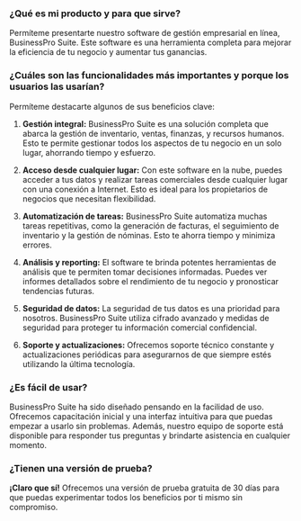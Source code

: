 ### ¿Qué es mi producto y para que sirve?
 Permíteme presentarte nuestro software de gestión empresarial en línea, BusinessPro Suite. Este software es una herramienta completa para mejorar la eficiencia de tu negocio y aumentar tus ganancias.

### ¿Cuáles son las funcionalidades más importantes y porque los usuarios las usarían?

Permíteme destacarte algunos de sus beneficios clave:

1. **Gestión integral:** BusinessPro Suite es una solución completa que abarca la gestión de inventario, ventas, finanzas, y recursos humanos. Esto te permite gestionar todos los aspectos de tu negocio en un solo lugar, ahorrando tiempo y esfuerzo.

2. **Acceso desde cualquier lugar:** Con este software en la nube, puedes acceder a tus datos y realizar tareas comerciales desde cualquier lugar con una conexión a Internet. Esto es ideal para los propietarios de negocios que necesitan flexibilidad.

3. **Automatización de tareas:** BusinessPro Suite automatiza muchas tareas repetitivas, como la generación de facturas, el seguimiento de inventario y la gestión de nóminas. Esto te ahorra tiempo y minimiza errores.

4. **Análisis y reporting:** El software te brinda potentes herramientas de análisis que te permiten tomar decisiones informadas. Puedes ver informes detallados sobre el rendimiento de tu negocio y pronosticar tendencias futuras.

5. **Seguridad de datos:** La seguridad de tus datos es una prioridad para nosotros. BusinessPro Suite utiliza cifrado avanzado y medidas de seguridad para proteger tu información comercial confidencial.

6. **Soporte y actualizaciones:** Ofrecemos soporte técnico constante y actualizaciones periódicas para asegurarnos de que siempre estés utilizando la última tecnología.

### ¿Es fácil de usar?

 BusinessPro Suite ha sido diseñado pensando en la facilidad de uso. Ofrecemos capacitación inicial y una interfaz intuitiva para que puedas empezar a usarlo sin problemas. Además, nuestro equipo de soporte está disponible para responder tus preguntas y brindarte asistencia en cualquier momento.

### ¿Tienen una versión de prueba?

**¡Claro que sí!** Ofrecemos una versión de prueba gratuita de 30 días para que puedas experimentar todos los beneficios por ti mismo sin compromiso. 
